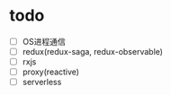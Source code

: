 # todo
- [ ] OS进程通信
- [ ] redux(redux-saga, redux-observable)
- [ ] rxjs
- [ ] proxy(reactive)
- [ ] serverless